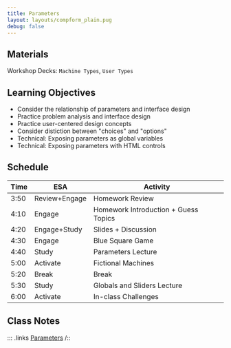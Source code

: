 ```yaml
---
title: Parameters
layout: layouts/compform_plain.pug
debug: false
---
```


## Materials
Workshop Decks: `Machine Types`, `User Types`


## Learning Objectives
- Consider the relationship of parameters and interface design
- Practice problem analysis and interface design
- Practice user-centered design concepts
- Consider distiction between "choices" and "options"
- Technical: Exposing parameters as global variables
- Technical: Exposing parameters with HTML controls


## Schedule
Time    | ESA           | Activity
---     | ---           | ---
3:50    | Review+Engage | Homework Review
4:10    | Engage        | Homework Introduction + Guess Topics
4:20    | Engage+Study  | Slides + Discussion
4:30    | Engage        | Blue Square Game
4:40    | Study         | Parameters Lecture
5:00    | Activate      | Fictional Machines
5:20    | Break         | Break
5:30    | Study         | Globals and Sliders Lecture
6:00    | Activate      | In-class Challenges


## Class Notes
::: .links
[Parameters](./index.html)
/::
